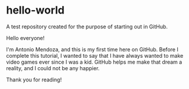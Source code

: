 # hello-world
A test repository created for the purpose of starting out in GitHub.

Hello everyone!

I'm Antonio Mendoza, and this is my first time here on GitHub. Before I complete this tutorial, I wanted to say that I have always wanted to make video games ever since I was a kid.
GitHub helps me make that dream a reality, and I could not be any happier.

Thank you for reading!
